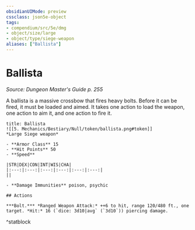 ```yaml
---
obsidianUIMode: preview
cssclass: json5e-object
tags:
- compendium/src/5e/dmg
- object/size/large
- object/type/siege-weapon
aliases: ["Ballista"]
---
```

# Ballista
*Source: Dungeon Master's Guide p. 255*  

A ballista is a massive crossbow that fires heavy bolts. Before it can be fired, it must be loaded and aimed. It takes one action to load the weapon, one action to aim it, and one action to fire it.

```ad-statblock
title: Ballista
![[5. Mechanics/Bestiary/Null/token/ballista.png#token]]
*Large Siege weapon*

- **Armor Class** 15 
- **Hit Points** 50 
- **Speed** 

|STR|DEX|CON|INT|WIS|CHA|
|:---:|:---:|:---:|:---:|:---:|:---:|
||

- **Damage Immunities** poison, psychic

## Actions

***Bolt.*** *Ranged Weapon Attack:* ++6 to hit, range 120/480 ft., one target. *Hit:* 16 (`dice: 3d10|avg` (`3d10`)) piercing damage.
```
^statblock